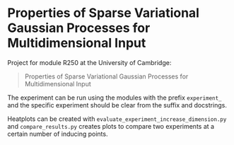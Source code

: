 # Properties of Sparse Variational Gaussian Processes for Multidimensional Input
 Project for module R250 at the University of Cambridge: 
 > Properties of Sparse Variational Gaussian Processes for Multidimensional Input

The experiment can be run using the modules with the prefix `experiment_` and the specific experiment should be clear
from the suffix and docstrings.

Heatplots can be created with `evaluate_experiment_increase_dimension.py` and `compare_results.py` creates plots to
compare two experiments at a certain number of inducing points.